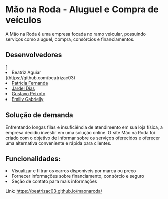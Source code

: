 <h1>Mão na Roda - Aluguel e Compra de veículos</h1>
A Mão na Roda é uma empresa focada no ramo veicular, possuindo serviços como aluguel, compra, consórcios e financiamentos.

<h2>Desenvolvedores</h2>
[<li>Beatriz Aguiar</li>](https://github.com/beatrizac03)
<li><a href="https://github.com/patyfernanda10">Patrícia Fernanda</a></li>
<li><a href="https://github.com/jardelzx">Jardel Dias</a></li>
<li><a href="https://github.com/GustavoHJP">Gustavo Peixoto</a></li>
<li><a href="https://github.com/MillyGabrielly02">Emilly Gabrielly</a></li>

<h2>Solução de demanda</h2>
<p>Enfrentando longas filas e insuficiência de atendimento em sua loja física, a empresa decidiu investir em uma solução online. O site Mão na Roda foi criado com o objetivo de informar sobre os serviços oferecidos e oferecer uma alternativa conveniente e rápida para clientes.</p>

<h2>Funcionalidades:</h2>
<li>Visualizar e filtrar os carros disponíveis por marca ou preço</li>
<li>Fornecer informações sobre financiamento, consórcio e seguro</li>
<li>Seção de contato para mais informações</li>

Link:
https://beatrizac03.github.io/maonaroda/
